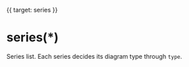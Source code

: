 
{{ target: series }}

# series(*)

Series list. Each series decides its diagram type through `type`.

